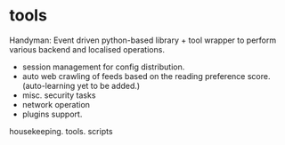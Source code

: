 tools
=========

Handyman:
Event driven python-based library + tool wrapper to perform various backend and  localised operations.
 - session management for config distribution.
 - auto web crawling of feeds based on the reading preference score. (auto-learning yet to be added.)
 - misc. security tasks
 - network operation
 - plugins support.

housekeeping. tools. scripts


